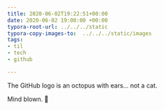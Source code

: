 ```yaml
---
title: 2020-06-02T19:22:51+00:00
date: 2020-06-02 19:00:00 +00:00
typora-root-url: ../../../static
typora-copy-images-to:  ../../../static/images
tags:
- til
- tech
- github

---
```

The GitHub logo is an octopus with ears... not a cat.

Mind blown. 🤯
